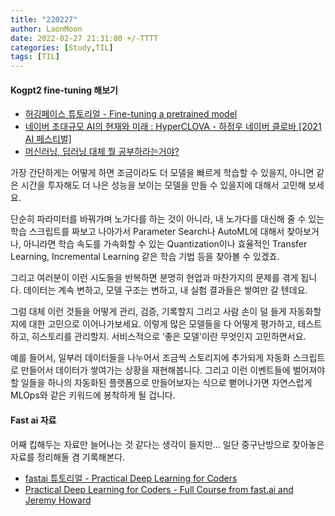 ```yaml
---
title: "220227"
author: LaonMoon
date: 2022-02-27 21:31:00 +/-TTTT
categories: [Study,TIL]
tags: [TIL]
---
```


#### **Kogpt2 fine-tuning 해보기**

- [허깅페이스 튜토리얼 - Fine-tuning a pretrained model](https://huggingface.co/docs/transformers/training)
- [네이버 초대규모 AI의 현재와 미래 : HyperCLOVA - 하정우 네이버 클로바 [2021 AI 페스티벌]](https://www.youtube.com/watch?v=zz-VATPrwOw)
- [머신러닝, 딥러닝 대체 뭘 공부하라는거야?](https://velog.io/@dongyi/WhatShouldIDoForAI?fbclid=IwAR1u7jR90IceBWUl7_TC_CPaUPHF6pk7sX6mCJFQdsYvsORnFq-XnenuYM0)

가장 간단하게는 어떻게 하면 조금이라도 더 모델을 빠르게 학습할 수 있을지, 아니면 같은 시간을 투자해도 더 나은 성능을 보이는 모델을 만들 수 있을지에 대해서 고민해 보세요.

단순히 파라미터를 바꿔가며 노가다를 하는 것이 아니라, 내 노가다를 대신해 줄 수 있는 학습 스크립트를 짜보고 나아가서 Parameter Search나 AutoML에 대해서 찾아보거나, 아니라면 학습 속도를 가속화할 수 있는 Quantization이나 효율적인 Transfer Learning, Incremental Learning 같은 학습 기법 등을 찾아볼 수 있겠죠.

그리고 여러분이 이런 시도들을 반복하면 분명히 현업과 마찬가지의 문제를 겪게 됩니다. 데이터는 계속 변하고, 모델 구조는 변하고, 내 실험 결과들은 쌓여만 갈 텐데요.

그럼 대체 이런 것들을 어떻게 관리, 검증, 기록할지 그리고 사람 손이 덜 들게 자동화할지에 대한 고민으로 이어나가보세요. 이렇게 많은 모델들을 다 어떻게 평가하고, 테스트하고, 히스토리를 관리할지. 서비스적으로 ‘좋은 모델'이란 무엇인지 고민하면서요.

예를 들어서, 일부러 데이터들을 나누어서 조금씩 스토리지에 추가되게 자동화 스크립트로 만들어서 데이터가 쌓여가는 상황을 재현해봅니다. 그리고 이런 이벤트들에 벌어져야 할 일들을 하나의 자동화된 플랫폼으로 만들어보자는 식으로 뻗어나가면 자연스럽게 MLOps와 같은 키워드에 봉착하게 될 겁니다.

#### **Fast ai 자료**

어째 킵해두는 자료만 늘어나는 것 같다는 생각이 들지만... 일단 중구난방으로 찾아놓은 자료를 정리해둘 겸 기록해본다.

- [fastai 튜토리얼 - Practical Deep Learning for Coders](https://course.fast.ai/)
- [Practical Deep Learning for Coders - Full Course from fast.ai and Jeremy Howard](https://www.youtube.com/watch?v=0oyCUWLL_fU&ab_channel=freeCodeCamp.org)

